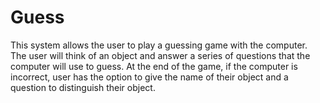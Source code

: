 # Guess
This system allows the user to play a guessing game with the computer. The user will think of an object and answer a series of questions that the computer will use to guess.
At the end of the game, if the computer is incorrect, user has the option to give the name of their object and a question to distinguish their object. 
